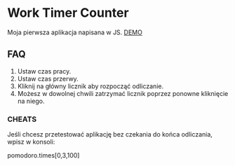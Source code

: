 # Work Timer Counter

Moja pierwsza aplikacja napisana w JS. <a href="https://krzysztofkazimierczak.github.io/pomodoro-counter/">DEMO<a>

## FAQ
1. Ustaw czas pracy.
2. Ustaw czas przerwy.
3. Kliknij na główny licznik aby rozpocząć odliczanie. 
4. Możesz w dowolnej chwili zatrzymać licznik poprzez ponowne kliknięcie na niego.

### CHEATS
Jeśli chcesz przetestować aplikację bez czekania do końca odliczania, wpisz w konsoli:

pomodoro.times[0,3,100]
